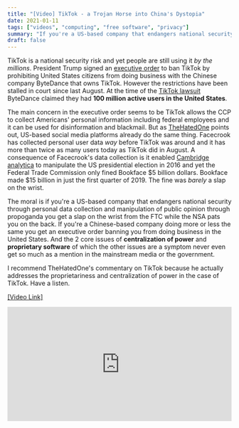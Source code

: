 ```yaml
---
title: "[Video] TikTok - a Trojan Horse into China's Dystopia"
date: 2021-01-11
tags: ["videos", "computing", "free software", "privacy"]
summary: "If you're a US-based company that endangers national security through personal data collection and manipulation of public opinion through propoganda (Facebook) you get a slap on the wrist from the FTC while the NSA pats you on the back. If you're a Chinese-based company doing more or less the same (ByteDance) you get an executive order banning you from doing business in the United States."
draft: false
---
```

TikTok is a national security risk and yet people are still using it _by the millions_. President Trump signed an [executive order](https://www.whitehouse.gov/presidential-actions/executive-order-addressing-threat-posed-tiktok/) to ban TikTok by prohibiting United States citizens from doing business with the Chinese company ByteDance that owns TikTok. However the restrictions have been stalled in court since last August. At the time of the [TikTok lawsuit](https://newsroom.tiktok.com/en-us/tiktok-files-lawsuit) ByteDance claimed they had __100 million active users in the United States__.

The main concern in the executive order seems to be TikTok allows the CCP to collect Americans' personal information including federal employees and it can be used for disinformation and blackmail. But as [TheHatedOne](https://invidious.snopyta.org/channel/UCjr2bPAyPV7t35MvcgT3W8Q) points out, US-based social media platforms already do the same thing. Facecrook has collected personal user data _way_ before TikTok was around and it has more than twice as many users today as TikTok did in August. A consequence of Facecrook's data collection is it enabled [Cambridge analytica](https://en.wikipedia.org/wiki/Facebook%E2%80%93Cambridge_Analytica_data_scandal) to manipulate the US presidential election in 2016 and yet the Federal Trade Commission only fined Bookface $5 billion dollars. Bookface made $15 billion in just the first quarter of 2019. The fine was _barely_ a slap on the wrist.

The moral is if you're a US-based company that endangers national security through personal data collection and manipulation of public opinion through propoganda you get a slap on the wrist from the FTC while the NSA pats you on the back. If you're a Chinese-based company doing more or less the same you get an executive order banning you from doing business in the United States. And the 2 core issues of __centralization of power__ and __proprietary software__ of which the other issues are a symptom never even get so much as a mention in the mainstream media or the government.

I recommend TheHatedOne's commentary on TikTok because he actually addresses the proprietariness and centralization of power in the case of TikTok. Have a listen.

[\[Video Link\]](https://invidious.snopyta.org/watch?v=5UooWpC4yJs&dark_mode=true&autoplay=1)
<div style="position: relative; width: 100%; height: 0; padding-bottom: 51%;">
  <iframe style="position: absolute; width: 100%; height: 100%; left: 0; top: 0;" src="https://invidious.snopyta.org/embed/5UooWpC4yJs" frameborder="0" sandbox allowfullscreen="true" referrerpolicy="no-referrer"></iframe>
</div>
